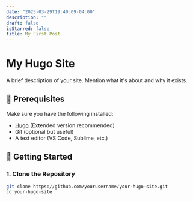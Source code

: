 ```yaml
---
date: "2025-03-29T19:40:09-04:00"
description: ""
draft: false
isStarred: false
title: My First Post
---
```



# My Hugo Site

A brief description of your site. Mention what it's about and why it exists.

## 📌 Prerequisites

Make sure you have the following installed:

- [Hugo](https://gohugo.io/getting-started/installing/) (Extended version recommended)
- Git (optional but useful)
- A text editor (VS Code, Sublime, etc.)

## 🚀 Getting Started

### 1. Clone the Repository

```bash
git clone https://github.com/yourusername/your-hugo-site.git
cd your-hugo-site
